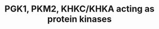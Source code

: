 ---
annotations:
- id: PW:0000640
  parent: classic metabolic pathway
  type: Pathway Ontology
  value: glycolysis pathway
- id: PW:0001193
  parent: signaling pathway
  type: Pathway Ontology
  value: kinase mediated signaling pathway
- id: CL:0000255
  parent: eukaryotic cell
  type: Cell Type Ontology
  value: eukaryotic cell
authors:
- Marcell Levay
- Eweitz
citedin: ''
communities: []
description: 'This pathway shows the variable role of metabolic kinases, PGK1, PKM1
  and KHKC/KHKA, acting as protein kinases. They are able to phosphorylate and thereby
  activate second messenger enzymes, which greatly influence cellular functions. This
  Pathway is based on Figure 1 of the paper "Metabolic Kinases Moonlighting as Protein
  Kinases" PMID: 29463470.'
last-edited: 2023-12-24
ndex: null
organisms:
- Homo sapiens
redirect_from:
- /index.php/Pathway:WP5433
- /instance/WP5433
- /instance/WP5433_r127841
revision: r127841
schema-jsonld:
- '@context': https://schema.org/
  '@id': https://wikipathways.github.io/pathways/WP5433.html
  '@type': Dataset
  creator:
    '@type': Organization
    name: WikiPathways
  description: 'This pathway shows the variable role of metabolic kinases, PGK1, PKM1
    and KHKC/KHKA, acting as protein kinases. They are able to phosphorylate and thereby
    activate second messenger enzymes, which greatly influence cellular functions.
    This Pathway is based on Figure 1 of the paper "Metabolic Kinases Moonlighting
    as Protein Kinases" PMID: 29463470.'
  keywords:
  - 1,3-BPG
  - 3-PG
  - AKT1S1
  - Bcl2
  - Beclin1
  - Bub3
  - F1-P
  - Fructose
  - Glucose
  - H2AX
  - 'H3 '
  - KHKA
  - KHKC
  - Lactate
  - MLC2
  - PAK2
  - PDHK1
  - PEP
  - PGK1
  - PKM2
  - PRPS1
  - Pyruvate
  - SNAP-23
  - STAT3
  license: CC0
  name: PGK1, PKM2, KHKC/KHKA acting as protein kinases
seo: CreativeWork
title: PGK1, PKM2, KHKC/KHKA acting as protein kinases
wpid: WP5433
---